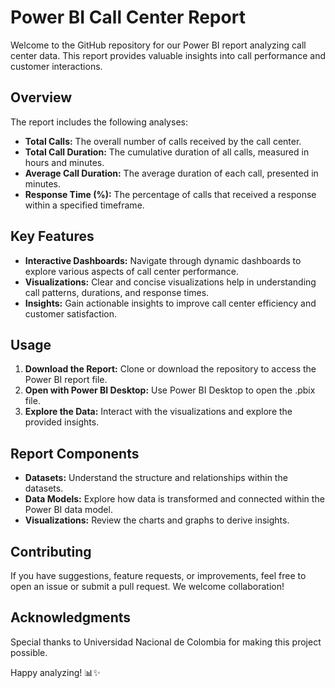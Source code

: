 # Power BI Call Center Report

Welcome to the GitHub repository for our Power BI report analyzing call center data. This report provides valuable insights into call performance and customer interactions.

## Overview

The report includes the following analyses:

- **Total Calls:** The overall number of calls received by the call center.
- **Total Call Duration:** The cumulative duration of all calls, measured in hours and minutes.
- **Average Call Duration:** The average duration of each call, presented in minutes.
- **Response Time (%):** The percentage of calls that received a response within a specified timeframe.

## Key Features

- **Interactive Dashboards:** Navigate through dynamic dashboards to explore various aspects of call center performance.
- **Visualizations:** Clear and concise visualizations help in understanding call patterns, durations, and response times.
- **Insights:** Gain actionable insights to improve call center efficiency and customer satisfaction.

## Usage

1. **Download the Report:** Clone or download the repository to access the Power BI report file.
2. **Open with Power BI Desktop:** Use Power BI Desktop to open the .pbix file.
3. **Explore the Data:** Interact with the visualizations and explore the provided insights.

## Report Components

- **Datasets:** Understand the structure and relationships within the datasets.
- **Data Models:** Explore how data is transformed and connected within the Power BI data model.
- **Visualizations:** Review the charts and graphs to derive insights.

## Contributing

If you have suggestions, feature requests, or improvements, feel free to open an issue or submit a pull request. We welcome collaboration!

## Acknowledgments

Special thanks to Universidad Nacional de Colombia for making this project possible.

Happy analyzing! 📊✨
